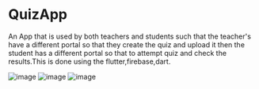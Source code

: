 # QuizApp
An App that is used by both teachers and students such that the teacher's have a different portal so that they create the quiz and upload it then the student has a different portal so that to attempt quiz and check the results.This is done using the flutter,firebase,dart.

![image](https://img.shields.io/badge/DART-E34F26?style=for-the-badge&logo=dart&logoColor=white)
![image](https://img.shields.io/badge/FLUTTER-3756AB?style=for-the-badge&logo=flutter&logoColor=white)
![image](https://img.shields.io/badge/FIREBASE-E34F26?style=for-the-badge&logo=FireBase&logoColor=white)
